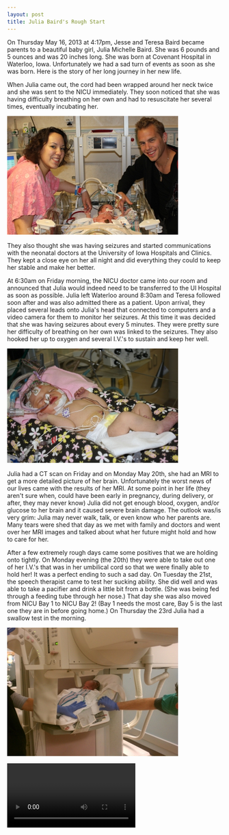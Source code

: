 ```yaml
---
layout: post
title: Julia Baird's Rough Start
---
```

On Thursday May 16, 2013 at 4:17pm, Jesse and Teresa Baird became parents to a beautiful baby girl, Julia Michelle Baird. She was 6 pounds and 5 ounces and was 20 inches long. She was born at Covenant Hospital in Waterloo, Iowa. Unfortunately we had a sad turn of events as soon as she was born. Here is the story of her long journey in her new life. 

When Julia came out, the cord had been wrapped around her neck twice and she was sent to the NICU immediately. They soon noticed that she was having difficulty breathing on her own and had to resuscitate her several times, eventually incubating her. 

![Jesse, Teresa and Julia in the NICU in Waterloo](/img/posts/2013-05-25-julia-bairds-rough-start/jesse-teresa-julia-nicu-waterloo.jpg)

They also thought she was having seizures and started communications with the neonatal doctors at the University of Iowa Hospitals and Clinics. They kept a close eye on her all night and did everything they could to keep her stable and make her better.

At 6:30am on Friday morning, the NICU doctor came into our room and announced that Julia would indeed need to be transferred to the UI Hospital as soon as possible. Julia left Waterloo around 8:30am and Teresa followed soon after and was also admitted there as a patient. Upon arrival, they placed several leads onto Julia's head that connected to computers and a video camera for them to monitor her seizures. At this time it was decided that she was having seizures about every 5 minutes. They were pretty sure her difficulty of breathing on her own was linked to the seizures. They also hooked her up to oxygen and several I.V.'s to sustain and keep her well. 

![Julia in the NICU in U of I Hospitals and clinics](/img/posts/2013-05-25-julia-bairds-rough-start/julia-all-wired-up-ic.jpg)

Julia had a CT scan on Friday and on Monday May 20th, she had an MRI to get a more detailed picture of her brain. Unfortunately the worst news of our lives came with the results of her MRI. At some point in her life (they aren't sure when, could have been early in pregnancy, during delivery, or after, they may never know) Julia did not get enough blood, oxygen, and/or glucose to her brain and it caused severe brain damage. The outlook was/is very grim: Julia may never walk, talk, or even know who her parents are. Many tears were shed that day as we met with family and doctors and went over her MRI images and talked about what her future might hold and how to care for her. 

After a few extremely rough days came some positives that we are holding onto tightly. On Monday evening (the 20th) they were able to take out one of her I.V.'s that was in her umbilical cord so that we were finally able to hold her! It was a perfect ending to such a sad day. On Tuesday the 21st, the speech therapist came to test her sucking ability. She did well and was able to take a pacifier and drink a little bit from a bottle. (She was being fed through a feeding tube through her nose.) That day she was also moved from NICU Bay 1 to NICU Bay 2! (Bay 1 needs the most care, Bay 5 is the last one they are in before going home.) On Thursday the 23rd Julia had a swallow test in the morning. 

![Getting Julia ready for the swallow test](/img/posts/2013-05-25-julia-bairds-rough-start/julia-carseat-swallow-test.jpg)

<video src="/img/posts/2013-05-25-julia-bairds-rough-start/julias-swallow-test.m4v"/>

Video of the swallow test!

Using an X-Ray machine they tested her sucking ability once more and checked to see that the milk she drank went down to her stomach and didn't get caught in her wind pipe or lungs or anywhere else it wasn't supposed to be. Julia passed the test with flying colors and started to bottle feed (pumped breast milk from Mom) that very day! On Friday the 24th they took out her other line in her umbilical cord and was able to put clothes on her. We fed her a bottle a few more times and she took it down like a champ both times. 

On Saturday the 25th came some more great victories. She no longer had the feeding tube in her nose and we attempted breast feeding for the first time! It is still a bit of a struggle and she is still needing some milk from the bottle but it is getting better each time. This is excellent progress as they weren't sure she would ever even be able to drink from a bottle. Also on the 25th she was moved to Bay 5!!! We are getting closer to being able to come home!

![sleeping julia](/img/posts/2013-05-25-julia-bairds-rough-start/sleeping-juila.jpg)

As we look forward to going home, Julia needs to accomplish a few things first. They will eventually take over her oxygen tube and let her breath room air all on her own and see how well she tolerates it. She will also be taken off of her seizure medicine on Monday the 27th and will be monitored for about a week. If she has no more seizures she will able to finally go home!! Mom and Dad can't wait to take her home!

![Jesse, Teresa and Julia](/img/posts/2013-05-25-julia-bairds-rough-start/jesse-teresa-julia.jpg)

This has certainly been the hardest week of our lives...we went to the hospital last Tuesday expecting to bring our baby home a few days later but unfortunately that was not the case for us. However, we are still thankful for the gift of a beautiful baby girl and we cannot believe how much we love her already. We are very dedicated to giving her the best care we possibly can so she can have a healthy and happy life. If you are wondering if you can do anything for her or us, just pray for her.
